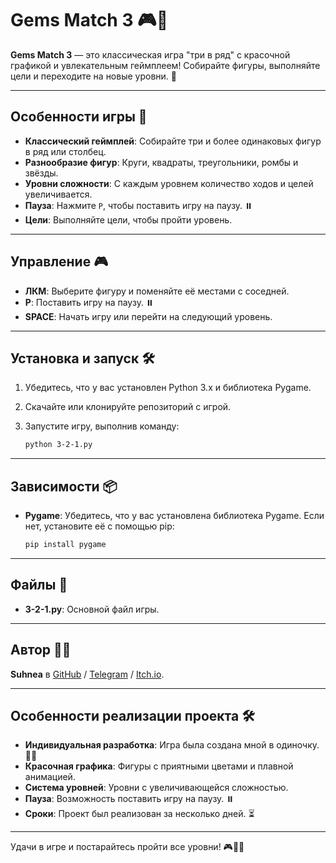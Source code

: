 # Gems Match 3 🎮💎

**Gems Match 3** — это классическая игра "три в ряд" с красочной графикой и увлекательным геймплеем! Собирайте фигуры, выполняйте цели и переходите на новые уровни. 🌟  

---

## Особенности игры 🌟

- **Классический геймплей**: Собирайте три и более одинаковых фигур в ряд или столбец.  
- **Разнообразие фигур**: Круги, квадраты, треугольники, ромбы и звёзды.  
- **Уровни сложности**: С каждым уровнем количество ходов и целей увеличивается.  
- **Пауза**: Нажмите `P`, чтобы поставить игру на паузу. ⏸️  
- **Цели**: Выполняйте цели, чтобы пройти уровень.  

---

## Управление 🎮

- **ЛКМ**: Выберите фигуру и поменяйте её местами с соседней.  
- **P**: Поставить игру на паузу. ⏸️  
- **SPACE**: Начать игру или перейти на следующий уровень.  

---

## Установка и запуск 🛠️

1. Убедитесь, что у вас установлен Python 3.x и библиотека Pygame.  
2. Скачайте или клонируйте репозиторий с игрой.  
3. Запустите игру, выполнив команду:

   ```bash
   python 3-2-1.py

---

## Зависимости 📦

- **Pygame**: Убедитесь, что у вас установлена библиотека Pygame. Если нет, установите её с помощью pip:

   ```bash
   pip install pygame

---

## Файлы 📄

- **3-2-1.py**: Основной файл игры.  

---

## Автор 👩‍💻

**Suhnea** в [GitHub](https://github.com/Suhnea) / [Telegram](https://t.me/Suhnea) / [Itch.io](https://suhnea.itch.io/).  

---

## Особенности реализации проекта 🛠️

- **Индивидуальная разработка**: Игра была создана мной в одиночку. 🧑‍💻  
- **Красочная графика**: Фигуры с приятными цветами и плавной анимацией.  
- **Система уровней**: Уровни с увеличивающейся сложностью.  
- **Пауза**: Возможность поставить игру на паузу. ⏸️  
- **Сроки**: Проект был реализован за несколько дней. ⏳  

---

Удачи в игре и постарайтесь пройти все уровни! 🎮💎🔥  
